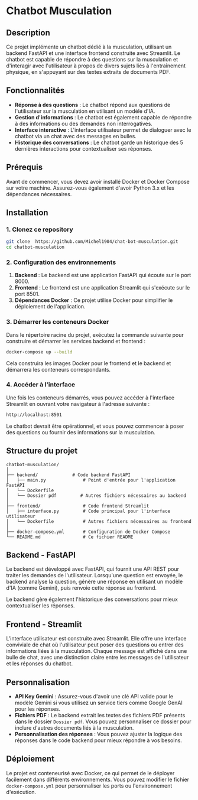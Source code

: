 # Chatbot Musculation

## Description

Ce projet implémente un chatbot dédié à la musculation, utilisant un backend FastAPI et une interface frontend construite avec Streamlit. Le chatbot est capable de répondre à des questions sur la musculation et d'interagir avec l'utilisateur à propos de divers sujets liés à l'entraînement physique, en s'appuyant sur des textes extraits de documents PDF.

## Fonctionnalités

- **Réponse à des questions** : Le chatbot répond aux questions de l'utilisateur sur la musculation en utilisant un modèle d'IA.
- **Gestion d'informations** : Le chatbot est également capable de répondre à des informations ou des demandes non interrogatives.
- **Interface interactive** : L'interface utilisateur permet de dialoguer avec le chatbot via un chat avec des messages en bulles.
- **Historique des conversations** : Le chatbot garde un historique des 5 dernières interactions pour contextualiser ses réponses.

## Prérequis

Avant de commencer, vous devez avoir installé Docker et Docker Compose sur votre machine. Assurez-vous également d'avoir Python 3.x et les dépendances nécessaires.

## Installation

### 1. Clonez ce repository

```bash
git clone  https://github.com/Michel1904/chat-bot-musculation.git
cd chatbot-musculation
```

### 2. Configuration des environnements

1. **Backend** : Le backend est une application FastAPI qui écoute sur le port 8000.
2. **Frontend** : Le frontend est une application Streamlit qui s'exécute sur le port 8501.
3. **Dépendances Docker** : Ce projet utilise Docker pour simplifier le déploiement de l'application.

### 3. Démarrer les conteneurs Docker

Dans le répertoire racine du projet, exécutez la commande suivante pour construire et démarrer les services backend et frontend :

```bash
docker-compose up --build
```

Cela construira les images Docker pour le frontend et le backend et démarrera les conteneurs correspondants.

### 4. Accéder à l'interface

Une fois les conteneurs démarrés, vous pouvez accéder à l'interface Streamlit en ouvrant votre navigateur à l'adresse suivante :

```bash
http://localhost:8501
```

Le chatbot devrait être opérationnel, et vous pouvez commencer à poser des questions ou fournir des informations sur la musculation.

## Structure du projet

```
chatbot-musculation/
│
├── backend/             # Code backend FastAPI
│   ├── main.py              # Point d'entrée pour l'application FastAPI
│   └── Dockerfile
│   └── Dossier pdf         # Autres fichiers nécessaires au backend
│
├── frontend/                # Code frontend Streamlit
│   ├── interface.py         # Code principal pour l'interface utilisateur
│   └── Dockerfile           # Autres fichiers nécessaires au frontend
│
├── docker-compose.yml       # Configuration de Docker Compose
└── README.md                # Ce fichier README
```

## Backend - FastAPI

Le backend est développé avec FastAPI, qui fournit une API REST pour traiter les demandes de l'utilisateur. Lorsqu'une question est envoyée, le backend analyse la question, génère une réponse en utilisant un modèle d'IA (comme Gemini), puis renvoie cette réponse au frontend.

Le backend gère également l'historique des conversations pour mieux contextualiser les réponses.

## Frontend - Streamlit

L'interface utilisateur est construite avec Streamlit. Elle offre une interface conviviale de chat où l'utilisateur peut poser des questions ou entrer des informations liées à la musculation. Chaque message est affiché dans une bulle de chat, avec une distinction claire entre les messages de l'utilisateur et les réponses du chatbot.

## Personnalisation

- **API Key Gemini** : Assurez-vous d'avoir une clé API valide pour le modèle Gemini si vous utilisez un service tiers comme Google GenAI pour les réponses.
- **Fichiers PDF** : Le backend extrait les textes des fichiers PDF présents dans le dossier `Dossier pdf`. Vous pouvez personnaliser ce dossier pour inclure d'autres documents liés à la musculation.
- **Personnalisation des réponses** : Vous pouvez ajuster la logique des réponses dans le code backend pour mieux répondre à vos besoins.

## Déploiement

Le projet est conteneurisé avec Docker, ce qui permet de le déployer facilement dans différents environnements. Vous pouvez modifier le fichier `docker-compose.yml` pour personnaliser les ports ou l'environnement d'exécution.
```

